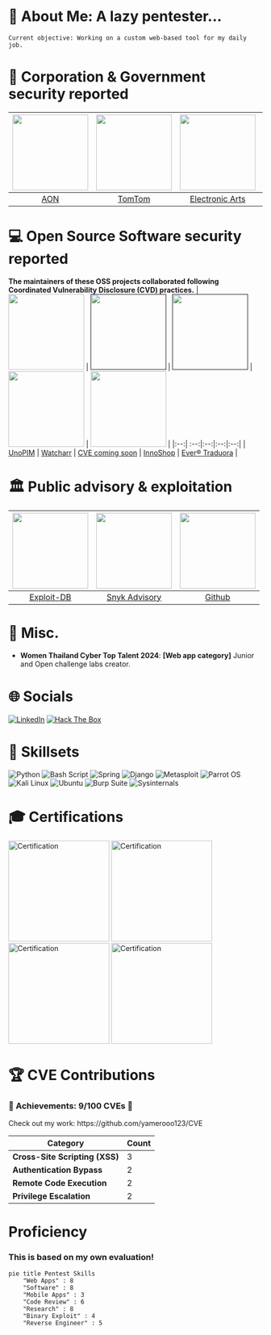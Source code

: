 # 💫 About Me: A lazy pentester...

```
Current objective: Working on a custom web-based tool for my daily job.
```
# 🏢 Corporation & Government security reported

| <a href="https://hackerone.com/resurrect20"><img src="https://diversiq.com/wp-content/uploads/2024/08/Aon-Square-Logo.png" width="150"></a> | <a href="https://hackerone.com/tomtom/thanks"><img src="https://github.com/user-attachments/assets/3d18cb6f-8b17-4de8-9893-5a6679a7ec38" width="150"></a> | <a href="https://nvd.nist.gov/vuln/detail/CVE-2024-57276"><img src="https://upload.wikimedia.org/wikipedia/commons/0/0d/Electronic-Arts-Logo.svg" width="150"></a> | <a href=""><img src="https://www.thaicert.or.th/wp-content/uploads/2023/02/ncert_logo.jpg" width="150"></a> |
|:--:| :--:|:--:|:--:|
| [AON](https://hackerone.com/resurrect20) | [TomTom](https://hackerone.com/tomtom/thanks) | [Electronic Arts](https://nvd.nist.gov/vuln/detail/CVE-2024-57276) | [ThaiCERT]()

# 💻 Open Source Software security reported
**The maintainers of these OSS projects collaborated following Coordinated Vulnerability Disclosure (CVD) practices.**
| <a href="https://avatars.githubusercontent.com/u/176464716?v=4"><img src="https://avatars.githubusercontent.com/u/176464716?v=4" width="150"></a> |  <a href=""><img src="https://watcharr.app/assets/images/logo-col-37c668a2218e2b196ff0975b82f00920.png" width="150"></a> | <a href=""><img src="https://encrypted-tbn0.gstatic.com/images?q=tbn:ANd9GcQrP5WkRS-vg7pnBcAJfyUPH1QXwCWIMjplIA&s" width="150"></a> | <a href=https://nvd.nist.gov/vuln/detail/CVE-2024-57277><img src="https://avatars.githubusercontent.com/u/172059761?s=200&v=4" width="150"></a> | <a href=https://github.com/ever-co/ever-traduora><img src="https://gitlab.com/uploads/-/system/group/avatar/6052546/ever_brand.jpg" width="150"></a> |
|:--:| :--:|:--:|:--:|:--:|
| [UnoPIM](https://nvd.nist.gov/vuln/detail/CVE-2024-52305) | [Watcharr](https://github.com/sbondCo/Watcharr/releases/tag/v1.44.0) | [CVE coming soon](comingsoon) | [InnoShop](https://github.com/innocommerce/innoshop/issues/115) | [Ever® Traduora](https://github.com/ever-co/ever-traduora/issues/431) |

# 🏛️ Public advisory & exploitation 

| <a href="https://www.exploit-db.com/exploits/52130"><img src="https://vulners.com/static/img/exploitdb.png" width="150"></a> | <a href="https://security.snyk.io/vuln/SNYK-PHP-UNOPIMUNOPIM-8350063"><img src="https://avatars.githubusercontent.com/u/12959162?s=280&v=4" width="150"></a> |  <a href="https://github.com/advisories/GHSA-cgr4-c233-h733"><img src="https://cdn-icons-png.flaticon.com/512/25/25231.png" width="150"></a> |
|:--:|:--:|:--:|
| [Exploit-DB](https://www.exploit-db.com/exploits/52130) | [Snyk Advisory](https://security.snyk.io/vuln/SNYK-PHP-UNOPIMUNOPIM-8350063) | [Github](https://github.com/advisories/GHSA-cgr4-c233-h733) |

# 📑 Misc.

- **Women Thailand Cyber Top Talent 2024**: **[Web app category]** Junior and Open challenge labs creator.

# 🌐 Socials
[![LinkedIn](https://img.shields.io/badge/linkedin-0A66C2?style=for-the-badge&logo=linkedin&logoColor=white)](https://www.linkedin.com/in/suphawith-phusanbai-39304628b/)
[![Hack The Box](https://img.shields.io/badge/Hack%20The%20Box-Profile-green?style=for-the-badge&logo=hackthebox&logoColor=white)](https://app.hackthebox.com/profile/1741753) 

# 🔑 Skillsets
![Python](https://img.shields.io/badge/python-3670A0?style=for-the-badge&logo=python&logoColor=ffdd54) 
![Bash Script](https://img.shields.io/badge/bash_script-%23121011.svg?style=for-the-badge&logo=gnu-bash&logoColor=white) 
![Spring](https://img.shields.io/badge/spring-%236DB33F.svg?style=for-the-badge&logo=spring&logoColor=white)
![Django](https://img.shields.io/badge/django-%23092E20.svg?style=for-the-badge&logo=django&logoColor=white)
![Metasploit](https://img.shields.io/badge/metasploit-000000?style=for-the-badge&logo=metasploit&logoColor=white)
![Parrot OS](https://img.shields.io/badge/parrot%20os-007C7C?style=for-the-badge&logo=parrot%20security&logoColor=white)
![Kali Linux](https://img.shields.io/badge/kali%20linux-557C94?style=for-the-badge&logo=kalilinux&logoColor=white)
![Ubuntu](https://img.shields.io/badge/ubuntu-E95420?style=for-the-badge&logo=ubuntu&logoColor=white)
![Burp Suite](https://img.shields.io/badge/burp%20suite-FF5722?style=for-the-badge&logo=burp%20suite&logoColor=white)
![Sysinternals](https://img.shields.io/badge/sysinternals-0078D6?style=for-the-badge&logo=microsoft&logoColor=white)

# 🎓 Certifications
<img src="https://github.com/user-attachments/assets/de1f83b4-a24d-4dba-b8f8-aafe98455997" alt="Certification" width="200" />

<img src="https://github.com/user-attachments/assets/61d3ee8c-0be5-48cf-951f-c7f9b1084082" alt="Certification" width="200" />

<img src="https://github.com/user-attachments/assets/571ad5eb-f191-4ed2-ae2c-6a7fd7f652e8" alt="Certification" width="200" />

<img src="https://github.com/user-attachments/assets/313b2170-32be-47fe-b5a7-4526566ad810" alt="Certification" width="200" />


# 🏆 CVE Contributions

<h3>🌟 Achievements: 9/100 CVEs 🌟</h3>

<p> Check out my work: https://github.com/yamerooo123/CVE </p>

| **Category**              |   **Count** |
|---------------------------|------------------------------------------------|
| **Cross-Site Scripting (XSS)** | 3 |
| **Authentication Bypass** | 2 | 
| **Remote Code Execution** | 2 |
| **Privilege Escalation**  | 2          | 

# Proficiency

<h3>This is based on my own evaluation!</h3>

```mermaid
pie title Pentest Skills
    "Web Apps" : 8
    "Software" : 8
    "Mobile Apps" : 3
    "Code Review" : 6
    "Research" : 8
    "Binary Exploit" : 4
    "Reverse Engineer" : 5
